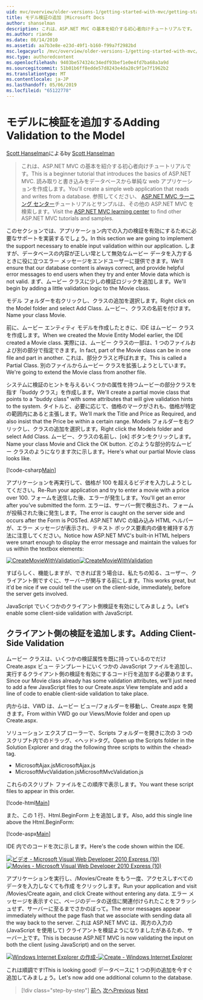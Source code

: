 ```yaml
---
uid: mvc/overview/older-versions-1/getting-started-with-mvc/getting-started-with-mvc-part7
title: モデル検証の追加 |Microsoft Docs
author: shanselman
description: これは、ASP.NET MVC の基本を紹介する初心者向けチュートリアルです。 読み取りと書き込みをデータベースから単純な web アプリケーションを作成します。
ms.author: riande
ms.date: 08/14/2010
ms.assetid: aa7b3e8e-e23d-49f1-b160-f99a7f2982bd
msc.legacyurl: /mvc/overview/older-versions-1/getting-started-with-mvc/getting-started-with-mvc-part7
msc.type: authoredcontent
ms.openlocfilehash: 9403be574324c34edf93bef1e0e4fd7ba68a3a9d
ms.sourcegitcommit: 51b01b6ff8edde57d8243e4da28c9f1e7f1962b2
ms.translationtype: MT
ms.contentlocale: ja-JP
ms.lasthandoff: 05/06/2019
ms.locfileid: "65122778"
---
```

# <a name="adding-validation-to-the-model"></a><span data-ttu-id="9e863-104">モデルに検証を追加する</span><span class="sxs-lookup"><span data-stu-id="9e863-104">Adding Validation to the Model</span></span>

<span data-ttu-id="9e863-105">[Scott Hanselman](https://github.com/shanselman)による</span><span class="sxs-lookup"><span data-stu-id="9e863-105">by [Scott Hanselman](https://github.com/shanselman)</span></span>

> <span data-ttu-id="9e863-106">これは、ASP.NET MVC の基本を紹介する初心者向けチュートリアルです。</span><span class="sxs-lookup"><span data-stu-id="9e863-106">This is a beginner tutorial that introduces the basics of ASP.NET MVC.</span></span> <span data-ttu-id="9e863-107">読み取りと書き込みをデータベースから単純な web アプリケーションを作成します。</span><span class="sxs-lookup"><span data-stu-id="9e863-107">You'll create a simple web application that reads and writes from a database.</span></span> <span data-ttu-id="9e863-108">参照してください、 [ASP.NET MVC ラーニング センター](../../../index.md)チュートリアルとサンプルは、その他の ASP.NET MVC を検索します。</span><span class="sxs-lookup"><span data-stu-id="9e863-108">Visit the [ASP.NET MVC learning center](../../../index.md) to find other ASP.NET MVC tutorials and samples.</span></span>

<span data-ttu-id="9e863-109">このセクションでは、アプリケーション内での入力の検証を有効にするために必要なサポートを実装するでしょう。</span><span class="sxs-lookup"><span data-stu-id="9e863-109">In this section we are going to implement the support necessary to enable input validation within our application.</span></span> <span data-ttu-id="9e863-110">しますが、データベースの内容が正しい常として無効なムービー データを入力するときに役に立つエラー メッセージをエンドユーザーに提供できます。</span><span class="sxs-lookup"><span data-stu-id="9e863-110">We'll ensure that our database content is always correct, and provide helpful error messages to end users when they try and enter Movie data which is not valid.</span></span> <span data-ttu-id="9e863-111">まず、ムービー クラスに少しの検証ロジックを追加します。</span><span class="sxs-lookup"><span data-stu-id="9e863-111">We'll begin by adding a little validation logic to the Movie class.</span></span>

<span data-ttu-id="9e863-112">モデル フォルダーを右クリックし、クラスの追加を選択します。</span><span class="sxs-lookup"><span data-stu-id="9e863-112">Right click on the Model folder and select Add Class.</span></span> <span data-ttu-id="9e863-113">ムービー、クラスの名前を付けます。</span><span class="sxs-lookup"><span data-stu-id="9e863-113">Name your class Movie.</span></span>

<span data-ttu-id="9e863-114">前に、ムービー エンティティ モデルを作成したときに、IDE はムービー クラスを作成します。</span><span class="sxs-lookup"><span data-stu-id="9e863-114">When we created the Movie Entity Model earlier, the IDE created a Movie class.</span></span> <span data-ttu-id="9e863-115">実際には、ムービー クラスの一部は、1 つのファイルおよび別の部分で指定できます。</span><span class="sxs-lookup"><span data-stu-id="9e863-115">In fact, part of the Movie class can be in one file and part in another.</span></span> <span data-ttu-id="9e863-116">これは、部分クラスと呼ばれます。</span><span class="sxs-lookup"><span data-stu-id="9e863-116">This is called a Partial Class.</span></span> <span data-ttu-id="9e863-117">別のファイルからムービー クラスを拡張しようとしています。</span><span class="sxs-lookup"><span data-stu-id="9e863-117">We're going to extend the Movie class from another file.</span></span>

<span data-ttu-id="9e863-118">システムに検証のヒントを与えるいくつかの属性を持つムービーの部分クラスを指す「buddy クラス」を作成します。</span><span class="sxs-lookup"><span data-stu-id="9e863-118">We'll create a partial movie class that points to a "buddy class" with some attributes that will give validation hints to the system.</span></span> <span data-ttu-id="9e863-119">タイトルと、必要に応じて、価格のマークがされも、価格が特定の範囲内にあると主張します。</span><span class="sxs-lookup"><span data-stu-id="9e863-119">We'll mark the Title and Price as Required, and also insist that the Price be within a certain range.</span></span> <span data-ttu-id="9e863-120">Models フォルダーを右クリックし、クラスの追加を選択します。</span><span class="sxs-lookup"><span data-stu-id="9e863-120">Right click the Models folder and select Add Class.</span></span> <span data-ttu-id="9e863-121">ムービー、クラスの名前し、[ok] ボタンをクリックします。</span><span class="sxs-lookup"><span data-stu-id="9e863-121">Name your class Movie and Click the OK button.</span></span> <span data-ttu-id="9e863-122">どのような部分的なムービー クラスのようになります次に示します。</span><span class="sxs-lookup"><span data-stu-id="9e863-122">Here's what our partial Movie class looks like.</span></span>

[!code-csharp[Main](getting-started-with-mvc-part7/samples/sample1.cs)]

<span data-ttu-id="9e863-123">アプリケーションを再実行して、価格が 100 を超えるビデオを入力しようとしてください。</span><span class="sxs-lookup"><span data-stu-id="9e863-123">Re-Run your application and try to enter a movie with a price over 100.</span></span> <span data-ttu-id="9e863-124">フォームを送信した後、エラーが発生します。</span><span class="sxs-lookup"><span data-stu-id="9e863-124">You'll get an error after you've submitted the form.</span></span> <span data-ttu-id="9e863-125">エラーは、サーバー側で検出され、フォームが投稿された後に発生します。</span><span class="sxs-lookup"><span data-stu-id="9e863-125">The error is caught on the server side and occurs after the Form is POSTed.</span></span> <span data-ttu-id="9e863-126">ASP.NET MVC の組み込み HTML ヘルパーが、エラー メッセージが表示され、テキスト ボックス要素内の値を維持する方法に注意してください。</span><span class="sxs-lookup"><span data-stu-id="9e863-126">Notice how ASP.NET MVC's built-in HTML helpers were smart enough to display the error message and maintain the values for us within the textbox elements:</span></span>

<span data-ttu-id="9e863-127">[![CreateMovieWithValidation](getting-started-with-mvc-part7/_static/image2.png)](getting-started-with-mvc-part7/_static/image1.png)</span><span class="sxs-lookup"><span data-stu-id="9e863-127">[![CreateMovieWithValidation](getting-started-with-mvc-part7/_static/image2.png)](getting-started-with-mvc-part7/_static/image1.png)</span></span>

<span data-ttu-id="9e863-128">すばらしく、機能しますが、できれば言う場合は、私たちの知る、ユーザー、クライアント側ですぐに、サーバーが関与する前にします。</span><span class="sxs-lookup"><span data-stu-id="9e863-128">This works great, but it'd be nice if we could tell the user on the client-side, immediately, before the server gets involved.</span></span>

<span data-ttu-id="9e863-129">JavaScript でいくつかのクライアント側検証を有効にしてみましょう。</span><span class="sxs-lookup"><span data-stu-id="9e863-129">Let's enable some client-side validation with JavaScript.</span></span>

## <a name="adding-client-side-validation"></a><span data-ttu-id="9e863-130">クライアント側の検証を追加します。</span><span class="sxs-lookup"><span data-stu-id="9e863-130">Adding Client-Side Validation</span></span>

<span data-ttu-id="9e863-131">ムービー クラスは、いくつかの検証属性を既に持っているのでだけ Create.aspx ビュー テンプレートにいくつかの JavaScript ファイルを追加し、実行するクライアント側の検証を有効にするコード行を追加する必要あります。</span><span class="sxs-lookup"><span data-stu-id="9e863-131">Since our Movie class already has some validation attributes, we'll just need to add a few JavaScript files to our Create.aspx View template and add a line of code to enable client-side validation to take place.</span></span>

<span data-ttu-id="9e863-132">内からは、VWD は、ムービー ビュー/フォルダーを移動し、Create.aspx を開きます。</span><span class="sxs-lookup"><span data-stu-id="9e863-132">From within VWD go our Views/Movie folder and open up Create.aspx.</span></span>

<span data-ttu-id="9e863-133">ソリューション エクスプ ローラーで、Scripts フォルダーを開きに次の 3 つのスクリプト内でのドラッグ、&lt;ヘッド&gt;タグ。</span><span class="sxs-lookup"><span data-stu-id="9e863-133">Open up the Scripts folder in the Solution Explorer and drag the following three scripts to within the &lt;head&gt; tag.</span></span>

- <span data-ttu-id="9e863-134">MicrosoftAjax.js</span><span class="sxs-lookup"><span data-stu-id="9e863-134">MicrosoftAjax.js</span></span>
- <span data-ttu-id="9e863-135">MicrosoftMvcValidation.js</span><span class="sxs-lookup"><span data-stu-id="9e863-135">MicrosoftMvcValidation.js</span></span>

<span data-ttu-id="9e863-136">これらのスクリプト ファイルをこの順序で表示します。</span><span class="sxs-lookup"><span data-stu-id="9e863-136">You want these script files to appear in this order.</span></span>

[!code-html[Main](getting-started-with-mvc-part7/samples/sample2.html)]

<span data-ttu-id="9e863-137">また、この 1 行、Html.BeginForm 上を追加します。</span><span class="sxs-lookup"><span data-stu-id="9e863-137">Also, add this single line above the Html.BeginForm:</span></span>

[!code-aspx[Main](getting-started-with-mvc-part7/samples/sample3.aspx)]

<span data-ttu-id="9e863-138">IDE 内でのコードを次に示します。</span><span class="sxs-lookup"><span data-stu-id="9e863-138">Here's the code shown within the IDE.</span></span>

<span data-ttu-id="9e863-139">[![ビデオ - Microsoft Visual Web Developer 2010 Express (10)](getting-started-with-mvc-part7/_static/image4.png)](getting-started-with-mvc-part7/_static/image3.png)</span><span class="sxs-lookup"><span data-stu-id="9e863-139">[![Movies - Microsoft Visual Web Developer 2010 Express (10)](getting-started-with-mvc-part7/_static/image4.png)](getting-started-with-mvc-part7/_static/image3.png)</span></span>

<span data-ttu-id="9e863-140">アプリケーションを実行し、/Movies/Create をもう一度、アクセスしすべてのデータを入力しなくても作成 をクリックします。</span><span class="sxs-lookup"><span data-stu-id="9e863-140">Run your application and visit /Movies/Create again, and click Create without entering any data.</span></span> <span data-ttu-id="9e863-141">エラー メッセージを表示すぐに、ページのデータの送信に関連付けられたことをフラッシュせず、サーバーに至るまでさかのぼって。</span><span class="sxs-lookup"><span data-stu-id="9e863-141">The error messages appear immediately without the page flash that we associate with sending data all the way back to the server.</span></span> <span data-ttu-id="9e863-142">これは ASP.NET MVC は、両方の入力の (JavaScript を使用して) クライアントを検証ようになりましたがあるため、サーバー上です。</span><span class="sxs-lookup"><span data-stu-id="9e863-142">This is because ASP.NET MVC is now validating the input on both the client (using JavaScript) and on the server.</span></span>

<span data-ttu-id="9e863-143">[![Windows Internet Explorer の作成-](getting-started-with-mvc-part7/_static/image6.png)](getting-started-with-mvc-part7/_static/image5.png)</span><span class="sxs-lookup"><span data-stu-id="9e863-143">[![Create - Windows Internet Explorer](getting-started-with-mvc-part7/_static/image6.png)](getting-started-with-mvc-part7/_static/image5.png)</span></span>

<span data-ttu-id="9e863-144">これは順調です!</span><span class="sxs-lookup"><span data-stu-id="9e863-144">This is looking good!</span></span> <span data-ttu-id="9e863-145">データベースに 1 つの列の追加を今すぐ追加してみましょう。</span><span class="sxs-lookup"><span data-stu-id="9e863-145">Let's now add one additional column to the database.</span></span>

> [!div class="step-by-step"]
> <span data-ttu-id="9e863-146">[前へ](getting-started-with-mvc-part6.md)
> [次へ](getting-started-with-mvc-part8.md)</span><span class="sxs-lookup"><span data-stu-id="9e863-146">[Previous](getting-started-with-mvc-part6.md)
[Next](getting-started-with-mvc-part8.md)</span></span>
